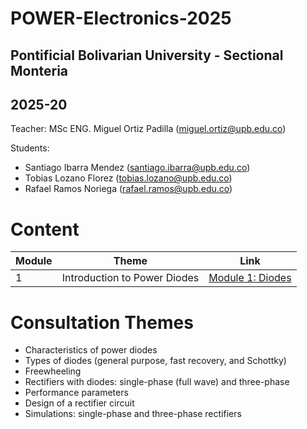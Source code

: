 # POWER-Electronics-2025

## Pontificial Bolivarian University - Sectional Monteria
## 2025-20

Teacher: MSc ENG. Miguel Ortiz Padilla (miguel.ortiz@upb.edu.co)

Students:
- Santiago Ibarra Mendez (santiago.ibarra@upb.edu.co)
- Tobias Lozano Florez (tobias.lozano@upb.edu.co)
- Rafael Ramos Noriega (rafael.ramos@upb.edu.co)

# Content
|  Module  |           Theme            |    Link                                                   |
|----------|----------------------------|-----------------------------------------------------------|
|     1    |Introduction to Power Diodes|    [Module 1: Diodes](Module%201%20Diodes/module_1_info)  |

# Consultation Themes

-  Characteristics of power diodes
-  Types of diodes (general purpose, fast recovery, and Schottky)
-  Freewheeling
-  Rectifiers with diodes: single-phase (full wave) and three-phase
-  Performance parameters
-  Design of a rectifier circuit
-  Simulations: single-phase and three-phase rectifiers

